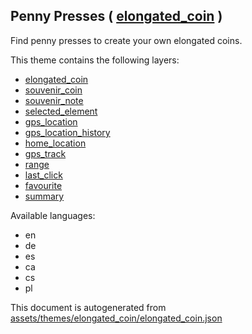 [//]: # (WARNING: this file is automatically generated. Please find the sources at the bottom and edit those sources)



 Penny Presses ( [elongated_coin](https://mapcomplete.org/elongated_coin) ) 
----------------------------------------------------------------------------



Find penny presses to create your own elongated coins.

This theme contains the following layers:



  - [elongated_coin](../Layers/elongated_coin.md)
  - [souvenir_coin](../Layers/souvenir_coin.md)
  - [souvenir_note](../Layers/souvenir_note.md)
  - [selected_element](../Layers/selected_element.md)
  - [gps_location](../Layers/gps_location.md)
  - [gps_location_history](../Layers/gps_location_history.md)
  - [home_location](../Layers/home_location.md)
  - [gps_track](../Layers/gps_track.md)
  - [range](../Layers/range.md)
  - [last_click](../Layers/last_click.md)
  - [favourite](../Layers/favourite.md)
  - [summary](../Layers/summary.md)


Available languages:



  - en
  - de
  - es
  - ca
  - cs
  - pl
 

This document is autogenerated from [assets/themes/elongated_coin/elongated_coin.json](https://github.com/pietervdvn/MapComplete/blob/develop/assets/themes/elongated_coin/elongated_coin.json)
